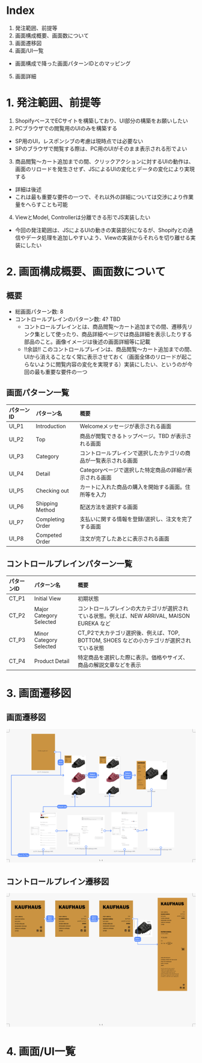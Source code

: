 # Index

1. 発注範囲、前提等
2. 画面構成概要、画面数について
3. 画面遷移図
4. 画面/UI一覧
  * 画面構成で降った画面パターンIDとのマッピング
5. 画面詳細

# 1. 発注範囲、前提等

1. ShopifyベースでECサイトを構築しており、UI部分の構築をお願いしたい
2. PCブラウザでの閲覧用のUIのみを構築する
  * SP用のUI，レスポンシブの考慮は現時点では必要ない
  * SPのブラウザで閲覧する際は、PC用のUIがそのまま表示される形でよい
3. 商品閲覧〜カート追加までの間、クリックアクションに対するUIの動作は、画面のリロードを発生させず、JSによるUIの変化とデータの変化により実現する
  * 詳細は後述
  * これは最も重要な要件の一つで、それ以外の詳細については交渉により作業量をへらすことも可能
4. ViewとModel, Controllerは分離できる形でJS実装したい
  * 今回の発注範囲は、JSによるUIの動きの実装部分になるが、Shopifyとの通信やデータ処理を追加しやすいよう、Viewの実装からそれらを切り離せる実装にしたい


# 2. 画面構成概要、画面数について

## 概要

* 総画面パターン数: 8
* コントロールプレインのパターン数: 4? TBD
  * コントロールプレインとは、商品閲覧〜カート追加までの間、遷移先リンク集として使ったり、商品詳細ページでは商品詳細を表示したりする部品のこと。画像イメージは後述の画面詳細等に記載
  * !!余談!! このコントロールプレインは、商品閲覧〜カート追加までの間、UIから消えることなく常に表示させておく（画面全体のリロードが起こらないように閲覧内容の変化を実現する）実装にしたい、というのが今回の最も重要な要件の一つ

## 画面パターン一覧

|パターンID|パターン名|概要|
|:--|:--|:--|
|UI_P1|Introduction|Welcomeメッセージが表示される画面|
|UI_P2|Top|商品が閲覧できるトップページ。TBD が表示される画面|
|UI_P3|Category|コントロールプレインで選択したカテゴリの商品が一覧表示される画面|
|UI_P4|Detail|Categoryページで選択した特定商品の詳細が表示される画面|
|UI_P5|Checking out|カートに入れた商品の購入を開始する画面。住所等を入力|
|UI_P6|Shipping Method|配送方法を選択する画面|
|UI_P7|Completing Order|支払いに関する情報を登録/選択し、注文を完了する画面|
|UI_P8|Competed Order|注文が完了したあとに表示される画面|

## コントロールプレインパターン一覧

|パターンID|パターン名|概要|
|:--|:--|:--|
|CT_P1|Initial View|初期状態|
|CT_P2|Major Category Selected|コントロールプレインの大カテゴリが選択されている状態。例えば、NEW ARRIVAL, MAISON EUREKA など|
|CT_P3|Minor Category Selected|CT_P2で大カテゴリ選択後、例えば、TOP, BOTTOM, SHOES などの小カテゴリが選択されている状態|
|CT_P4|Product Detail|特定商品を選択した際に表示。価格やサイズ、商品の解説文章などを表示|

# 3. 画面遷移図

## 画面遷移図

![画面遷移図](overflow/ViewFlowOverview.png "画面遷移図")

## コントロールプレイン遷移図

![コントロールプレイン遷移図](overflow/ControlPlane.png "コントロールプレイン遷移図")


# 4. 画面/UI一覧
